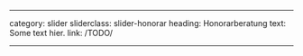 ---

category: slider
sliderclass: slider-honorar
heading: Honorarberatung
text: Some text hier.
link: /TODO/

---